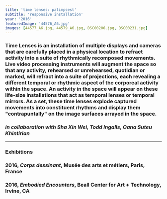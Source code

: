 ```yaml
---
title: 'time lenses: palimpsest'
subtitle: 'responsive installation'
year: '2016'
featuredImage: '44576_A6.jpg'
images: [44577_A6.jpg, 44579_A6.jpg, DSC00206.jpg, DSC00231.jpg]
---
```


### Time Lenses is an installation of multiple displays and cameras that are carefully placed in a physical location to refract activity into a suite of rhythmically recomposed movements. Live video processing instruments will augment the space so that any activity, rehearsed or unrehearsed, quotidian or marked, will refract into a suite of projections, each revealing a different temporal or rhythmic aspect of the corporeal activity within the space. An activity in the space will appear on these life-size installations that act as temporal lenses or temporal mirrors. As a set, these time lenses explode captured movements into constituent rhythms and display them "contrapuntally" on the image surfaces arrayed in the space.

### _in collaboration with Sha Xin Wei, Todd Ingalls, Oana Suteu Khintirian_

---

### **Exhibitions**

### 2016, _Corps dessinant_, Musée des arts et métiers, Paris, France

### 2016, _Embodied Encounters_, Beall Center for Art + Technology, Irvine, CA

